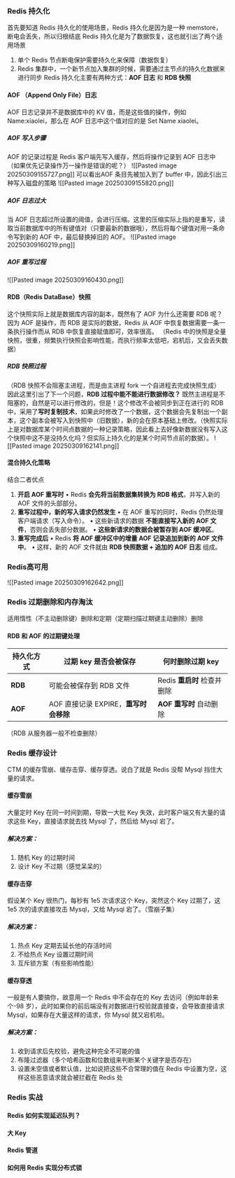 ### Redis 持久化
首先要知道 Redis 持久化的使用场景，Redis 持久化是因为是一种 memstore，断电会丢失，所以归根结底 Redis 持久化是为了数据恢复，这也就引出了两个适用场景
1. 单个 Redis 节点断电保护需要持久化来保障（数据恢复）
2. Redis 集群中，一个新节点加入集群的时候，需要通过主节点的持久化数据来进行同步
Redis 持久化主要有两种方式：**AOF 日志** 和 **RDB 快照**
#### AOF （Append Only File）日志
AOF 日志记录并不是数据库中的 KV 值，而是这些值的操作，例如 Name:xiaolei，那么在 AOF 日志中这个值对应的是 Set Name xiaolei。
##### AOF 写入步骤
AOF 的记录过程是 Redis 客户端先写入缓存，然后将操作记录到 AOF 日志中（如果优先记录操作万一操作是错误的呢？）
![[Pasted image 20250309155727.png]]
可以看出AOF 条目先被加入到了 buffer 中，因此引出三种写入磁盘的策略
![[Pasted image 20250309155820.png]]
##### AOF 日志过大
当 AOF 日志超过所设置的阈值，会进行压缩。这里的压缩实际上指的是重写，读取当前数据库中的所有键值对（只要最新的数据哦），然后将每个键值对用一条命令写到新的 AOF 中，最后替换掉旧的 AOF。
![[Pasted image 20250309160219.png]]
##### AOF 重写过程
![[Pasted image 20250309160430.png]]
#### RDB（Redis DataBase）快照
这个快照实际上就是数据库内容的副本，既然有了 AOF 为什么还需要 RDB 呢？因为 AOF 是操作，而 RDB 是实际的数据，Redis 从 AOF 中恢复数据需要一条一条执行操作而从 RDB 中恢复直接赋值即可，效率很高。
（Redis 中的快照是全量快照，很重，频繁执行快照会影响性能，而执行频率太低吧，宕机后，又会丢失数据）
##### RDB 快照过程
（RDB 快照不会阻塞主进程，而是由主进程 fork 一个自进程去完成快照生成）
因此这里引出了下一个问题，**RDB 过程中能不能进行数据修改？**
既然主进程是不阻塞的，自然是可以进行修改的，但是！这个修改不会被同步到正在进行的 RDB 中，采用了**写时复制技术**，如果此时修改了一个数据，这个数据会先复制出一个副本，这个副本会被写入到快照中（旧数据），新的会在原本基础上修改。（快照实际上是对数据库某个时间点数据的一种记录策略，因此看上去好像新数据没有写入这个快照中这不是没持久化吗？但实际上持久化的是某个时间节点前的数据）。
![[Pasted image 20250309162141.png]]
#### 混合持久化策略
结合二者优点
1. **开启 AOF 重写时**
• Redis **会先将当前数据集转换为 RDB 格式**，并写入新的 AOF 文件的头部部分。
2. **重写过程中，新的写入请求仍然发生**
• 在 AOF 重写的同时，Redis 仍然处理客户端请求（写入命令）。
• 这些新请求的数据 **不能直接写入新的 AOF 文件**，否则会丢失部分数据。
• **这些新请求的数据会被暂存到 AOF 缓冲区**。
3. **重写完成后**
• Redis **将 AOF 缓冲区中的增量 AOF 记录追加到新的 AOF 文件中**。
• 这样，新的 AOF 文件就由 **RDB 快照数据 + 追加的 AOF 日志** 组成。
### Redis高可用
![[Pasted image 20250309162642.png]]
### Redis 过期删除和内存淘汰
适用惰性（不主动删除键）删除和定期（定期扫描过期键主动删除）删除
#### RDB 和 AOF 的过期键处理
| **持久化方式** | **过期 key 是否会被保存**          | **何时删除过期 key**      |
| --------- | -------------------------- | ------------------- |
| **RDB**   | 可能会被保存到 RDB 文件             | Redis **重启时** 检查并删除 |
| **AOF**   | AOF 直接记录 EXPIRE，**重写时会移除** | **AOF 重写时** 自动删除    |
（RDB 从服务器一般不检查删除）
### Redis 缓存设计
CTM 的缓存雪崩、缓存击穿、缓存穿透。说白了就是 Redis 没帮 Mysql 挡住大量的请求。
#### 缓存雪崩
大量定时 Key 在同一时间到期，导致一大批 Key 失效，此时客户端又有大量的请求这些 Key，直接请求就去找 Mysql 了，然后给 Mysql 宕了。
##### 解决方案：
1. 随机 Key 的过期时间
2. 设计 Key 不过期（感觉呆呆的）
#### 缓存击穿
假设某个 Key 很热门，每秒有 1e5 次请求这个 Key，突然这个 Key 过期了，这 1e5 次的请求直接攻击 Mysql，又给 Mysql 宕了。（雪崩子集）
##### 解决方案：
1. 热点 Key 定期去延长他的存活时间
2. 不给热点 Key 设置过期时间
3. 互斥锁方案（有些影响性能）
#### 缓存穿透
一般是有人要搞你，故意用一个 Redis 中不会存在的 Key 去访问（例如年龄来个-98 岁），此时如果你的前后端没有对数据进行校验就直接查，会导致直接请求Mysql，如果存在大量这样的请求，你 Mysql 就又宕机啦。
##### 解决方案：
1. 收到请求后先校验，避免这种完全不可能的值
2. 布隆过滤器（多个哈希函数和位数组来判断某个关键字是否存在）
3. 设置未空值或者默认值，比如说把这些不合常理的值在 Redis 中设置为空，这样这些恶意请求就会被拦截在 Redis 处
### Redis 实战
#### Redis 如何实现延迟队列？
#### 大 Key
#### Redis 管道
#### 如何用 Redis 实现分布式锁

